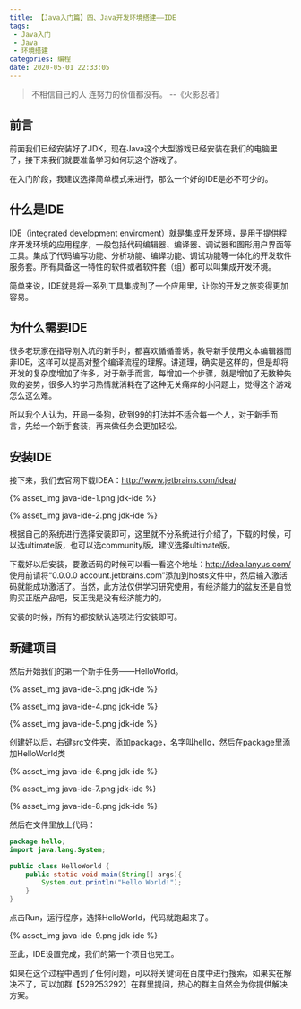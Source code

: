 ```yaml
---
title: 【Java入门篇】四、Java开发环境搭建——IDE
tags: 
 - Java入门
 - Java
 - 环境搭建
categories: 编程
date: 2020-05-01 22:33:05
---
```


> 不相信自己的人 连努力的价值都没有。 --《火影忍者》

## 前言

前面我们已经安装好了JDK，现在Java这个大型游戏已经安装在我们的电脑里了，接下来我们就要准备学习如何玩这个游戏了。

在入门阶段，我建议选择简单模式来进行，那么一个好的IDE是必不可少的。

## 什么是IDE

IDE（integrated development enviroment）就是集成开发环境，是用于提供程序开发环境的应用程序，一般包括代码编辑器、编译器、调试器和图形用户界面等工具。集成了代码编写功能、分析功能、编译功能、调试功能等一体化的开发软件服务套。所有具备这一特性的软件或者软件套（组）都可以叫集成开发环境。

简单来说，IDE就是将一系列工具集成到了一个应用里，让你的开发之旅变得更加容易。

## 为什么需要IDE

很多老玩家在指导刚入坑的新手时，都喜欢循循善诱，教导新手使用文本编辑器而非IDE，这样可以提高对整个编译流程的理解。讲道理，确实是这样的，但是却将开发的复杂度增加了许多，对于新手而言，每增加一个步骤，就是增加了无数种失败的姿势，很多人的学习热情就消耗在了这种无关痛痒的小问题上，觉得这个游戏怎么这么难。

所以我个人认为，开局一条狗，砍到99的打法并不适合每一个人，对于新手而言，先给一个新手套装，再来做任务会更加轻松。

## 安装IDE

接下来，我们去官网下载IDEA：http://www.jetbrains.com/idea/

{% asset_img java-ide-1.png jdk-ide %}

{% asset_img java-ide-2.png jdk-ide %}

根据自己的系统进行选择安装即可，这里就不分系统进行介绍了，下载的时候，可以选ultimate版，也可以选community版，建议选择ultimate版。

下载好以后安装，要激活码的时候可以看一看这个地址：http://idea.lanyus.com/ 使用前请将“0.0.0.0 account.jetbrains.com”添加到hosts文件中，然后输入激活码就能成功激活了。当然，此方法仅供学习研究使用，有经济能力的盆友还是自觉购买正版产品吧，反正我是没有经济能力的。

安装的时候，所有的都按默认选项进行安装即可。

## 新建项目

然后开始我们的第一个新手任务——HelloWorld。

{% asset_img java-ide-3.png jdk-ide %}

{% asset_img java-ide-4.png jdk-ide %}

{% asset_img java-ide-5.png jdk-ide %}

创建好以后，右键src文件夹，添加package，名字叫hello，然后在package里添加HelloWorld类

{% asset_img java-ide-6.png jdk-ide %}

{% asset_img java-ide-7.png jdk-ide %}

{% asset_img java-ide-8.png jdk-ide %}

然后在文件里放上代码：

```java
package hello;
import java.lang.System;

public class HelloWorld {
    public static void main(String[] args){
        System.out.println("Hello World!");
    }
}
```

点击Run，运行程序，选择HelloWorld，代码就跑起来了。

{% asset_img java-ide-9.png jdk-ide %}

至此，IDE设置完成，我们的第一个项目也完工。

如果在这个过程中遇到了任何问题，可以将关键词在百度中进行搜索，如果实在解决不了，可以加群【529253292】在群里提问，热心的群主自然会为你提供解决方案。